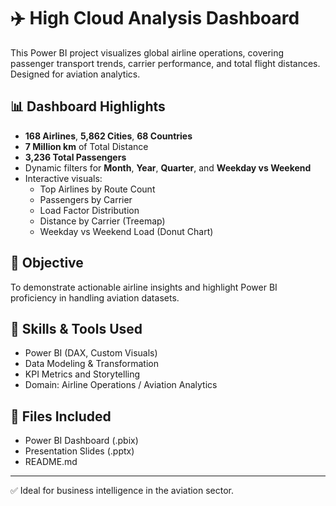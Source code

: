 # ✈️ High Cloud Analysis Dashboard

This Power BI project visualizes global airline operations, covering passenger transport trends, carrier performance, and total flight distances. Designed for aviation analytics.

## 📊 Dashboard Highlights

- **168 Airlines**, **5,862 Cities**, **68 Countries**
- **7 Million km** of Total Distance
- **3,236 Total Passengers**
- Dynamic filters for **Month**, **Year**, **Quarter**, and **Weekday vs Weekend**
- Interactive visuals:
  - Top Airlines by Route Count
  - Passengers by Carrier
  - Load Factor Distribution
  - Distance by Carrier (Treemap)
  - Weekday vs Weekend Load (Donut Chart)

## 🎯 Objective

To demonstrate actionable airline insights and highlight Power BI proficiency in handling aviation datasets.

## 🧠 Skills & Tools Used

- Power BI (DAX, Custom Visuals)
- Data Modeling & Transformation
- KPI Metrics and Storytelling
- Domain: Airline Operations / Aviation Analytics

## 📁 Files Included

- Power BI Dashboard (.pbix)
- Presentation Slides (.pptx)
- README.md

---

✅ Ideal for business intelligence in the aviation sector.
